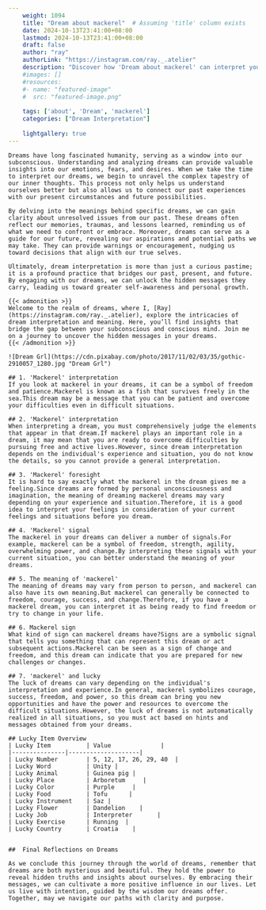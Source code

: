 ```yaml
---
    weight: 1094
    title: "Dream about mackerel"  # Assuming 'title' column exists
    date: 2024-10-13T23:41:00+08:00
    lastmod: 2024-10-13T23:41:00+08:00
    draft: false
    author: "ray"
    authorLink: "https://instagram.com/ray._.atelier"
    description: "Discover how 'Dream about mackerel' can interpret your future and uncover its significant meanings in your life."
    #images: []
    #resources:
    #- name: "featured-image"
    #  src: "featured-image.png"
    
    tags: ['about', 'Dream', 'mackerel']
    categories: ["Dream Interpretation"]
    
    lightgallery: true
---
```

    
    Dreams have long fascinated humanity, serving as a window into our subconscious. Understanding and analyzing dreams can provide valuable insights into our emotions, fears, and desires. When we take the time to interpret our dreams, we begin to unravel the complex tapestry of our inner thoughts. This process not only helps us understand ourselves better but also allows us to connect our past experiences with our present circumstances and future possibilities.
    
    By delving into the meanings behind specific dreams, we can gain clarity about unresolved issues from our past. These dreams often reflect our memories, traumas, and lessons learned, reminding us of what we need to confront or embrace. Moreover, dreams can serve as a guide for our future, revealing our aspirations and potential paths we may take. They can provide warnings or encouragement, nudging us toward decisions that align with our true selves.
    
    Ultimately, dream interpretation is more than just a curious pastime; it is a profound practice that bridges our past, present, and future. By engaging with our dreams, we can unlock the hidden messages they carry, leading us toward greater self-awareness and personal growth.
    
    {{< admonition >}}
    Welcome to the realm of dreams, where I, [Ray](https://instagram.com/ray._.atelier), explore the intricacies of dream interpretation and meaning. Here, you’ll find insights that bridge the gap between your subconscious and conscious mind. Join me on a journey to uncover the hidden messages in your dreams.
    {{< /admonition >}}
    
    ![Dream Grl](https://cdn.pixabay.com/photo/2017/11/02/03/35/gothic-2910057_1280.jpg "Dream Grl")
    
    ## 1. 'Mackerel' interpretation
    If you look at mackerel in your dreams, it can be a symbol of freedom and patience.Mackerel is known as a fish that survives freely in the sea.This dream may be a message that you can be patient and overcome your difficulties even in difficult situations.
    
    ## 2. 'Mackerel' interpretation
    When interpreting a dream, you must comprehensively judge the elements that appear in that dream.If mackerel plays an important role in a dream, it may mean that you are ready to overcome difficulties by pursuing free and active lives.However, since dream interpretation depends on the individual's experience and situation, you do not know the details, so you cannot provide a general interpretation.
    
    ## 3. 'Mackerel' foresight
    It is hard to say exactly what the mackerel in the dream gives me a feeling.Since dreams are formed by personal unconsciousness and imagination, the meaning of dreaming mackerel dreams may vary depending on your experience and situation.Therefore, it is a good idea to interpret your feelings in consideration of your current feelings and situations before you dream.
    
    ## 4. 'Mackerel' signal
    The mackerel in your dreams can deliver a number of signals.For example, mackerel can be a symbol of freedom, strength, agility, overwhelming power, and change.By interpreting these signals with your current situation, you can better understand the meaning of your dreams.
    
    ## 5. The meaning of 'mackerel'
    The meaning of dreams may vary from person to person, and mackerel can also have its own meaning.But mackerel can generally be connected to freedom, courage, success, and change.Therefore, if you have a mackerel dream, you can interpret it as being ready to find freedom or try to change in your life.
    
    ## 6. Mackerel sign
    What kind of sign can mackerel dreams have?Signs are a symbolic signal that tells you something that can represent this dream or act subsequent actions.Mackerel can be seen as a sign of change and freedom, and this dream can indicate that you are prepared for new challenges or changes.
    
    ## 7. 'mackerel' and lucky
    The luck of dreams can vary depending on the individual's interpretation and experience.In general, mackerel symbolizes courage, success, freedom, and power, so this dream can bring you new opportunities and have the power and resources to overcome the difficult situations.However, the luck of dreams is not automatically realized in all situations, so you must act based on hints and messages obtained from your dreams.
    
    ## Lucky Item Overview
    | Lucky Item          | Value              |
    |---------------|--------------------|
    | Lucky Number        | 5, 12, 17, 26, 29, 40  |
    | Lucky Word          | Unity |
    | Lucky Animal        | Guinea pig |
    | Lucky Place         | Arboretum     |
    | Lucky Color         | Purple     |
    | Lucky Food          | Tofu      |
    | Lucky Instrument    | Saz |
    | Lucky Flower        | Dandelion    |
    | Lucky Job           | Interpreter       |
    | Lucky Exercise      | Running  |
    | Lucky Country       | Croatia    |
    
    
    ##  Final Reflections on Dreams
    
    As we conclude this journey through the world of dreams, remember that dreams are both mysterious and beautiful. They hold the power to reveal hidden truths and insights about ourselves. By embracing their messages, we can cultivate a more positive influence in our lives. Let us live with intention, guided by the wisdom our dreams offer. Together, may we navigate our paths with clarity and purpose.
    